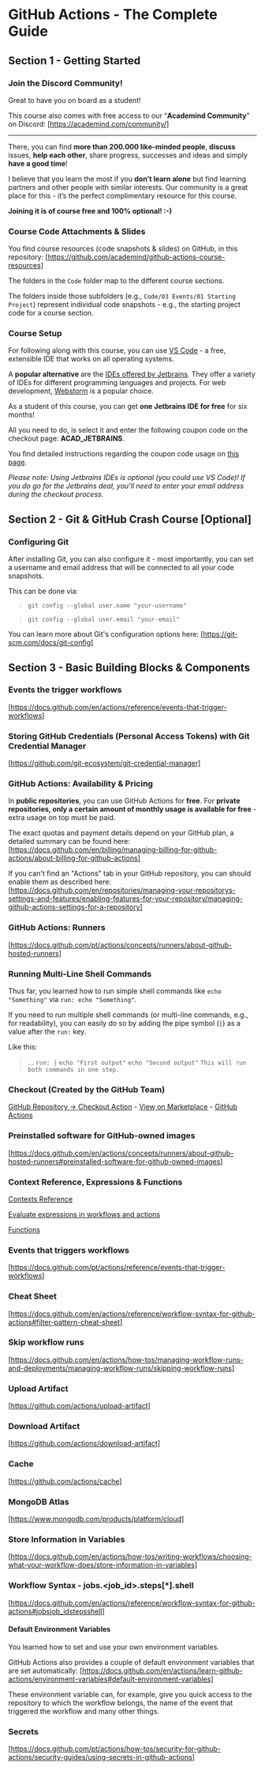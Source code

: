 # GitHub Actions - The Complete Guide


## Section 1 - Getting Started

### Join the Discord Community!

Great to have you on board as a student!

This course also comes with free access to our “**Academind Community**” on Discord: [https://academind.com/community/]

---

There, you can find **more than 200.000 like-minded people**, **discuss** issues, **help each other**, share progress, successes and ideas and simply **have a good time**!

I believe that you learn the most if you **don’t learn alone** but find learning partners and other people with similar interests. Our community is a great place for this - it’s the perfect complimentary resource for this course.

**Joining it is of course free and 100% optional! :-)**


### Course Code Attachments & Slides

You find course resources (code snapshots & slides) on GitHub, in this repository: [https://github.com/academind/github-actions-course-resources]

The folders in the `Code` folder map to the different course sections.

The folders inside those subfolders (e.g., `Code/03 Events/01 Starting Project`) represent individual code snapshots - e.g., the starting project code for a course section.


### Course Setup

For following along with this course, you can use [VS Code](https://code.visualstudio.com/) - a free, extensible IDE that works on all operating systems.

A **popular alternative** are the [IDEs offered by Jetbrains](https://www.jetbrains.com/ides/#choose-your-ide). They offer a variety of IDEs for different programming languages and projects. For web development, [Webstorm](https://www.jetbrains.com/webstorm/) is a popular choice.

As a student of this course, you can get **one Jetbrains IDE for free** for six months!

All you need to do, is select it and enter the following coupon code on the checkout page: **ACAD_JETBRAINS**.

You find detailed instructions regarding the coupon code usage on [this page](https://sales.jetbrains.com/hc/en-gb/articles/206544449-Redeem-a-coupon-promo-code-or-discount-code).

*Please note: Using Jetbrains IDEs is optional (you could use VS Code)! If you do go for the Jetbrains deal, you'll need to enter your email address during the checkout process.*


## Section 2 - Git & GitHub Crash Course [Optional]

### Configuring Git

After installing Git, you can also configure it - most importantly, you can set a username and email address that will be connected to all your code snapshots.

This can be done via:

>`git config --global user.name "your-username"`

>`git config --global user.email "your-email"`

You can learn more about Git's configuration options here: [https://git-scm.com/docs/git-config]


## Section 3 - Basic Building Blocks & Components


### Events the trigger workflows

[https://docs.github.com/en/actions/reference/events-that-trigger-workflows]


### Storing GitHub Credentials (Personal Access Tokens) with Git Credential Manager

[https://github.com/git-ecosystem/git-credential-manager]


### GitHub Actions: Availability & Pricing

In **public repositories**, you can use GitHub Actions for **free**. For **private repositories, only a certain amount of monthly usage is available for free** - extra usage on top must be paid.

The exact quotas and payment details depend on your GitHub plan, a detailed summary can be found here: [https://docs.github.com/en/billing/managing-billing-for-github-actions/about-billing-for-github-actions]

If you can't find an "Actions" tab in your GitHub repository, you can should enable them as described here: [https://docs.github.com/en/repositories/managing-your-repositorys-settings-and-features/enabling-features-for-your-repository/managing-github-actions-settings-for-a-repository]


### GitHub Actions: Runners

[https://docs.github.com/pt/actions/concepts/runners/about-github-hosted-runners]


### Running Multi-Line Shell Commands

Thus far, you learned how to run simple shell commands like `echo "Something"` via `run: echo "Something"`.

If you need to run multiple shell commands (or multi-line commands, e.g., for readability), you can easily do so by adding the pipe symbol (`|`) as a value after the `run:` key.

Like this:

>...
>`run: |`
>    `echo "First output"`
>    `echo "Second output"`
>`This will run both commands in one step.`


### Checkout (Created by the GitHub Team)

[GitHub Repository -> Checkout Action](https://github.com/actions/checkout) - [View on Marketplace](https://github.com/marketplace/actions/checkout) - [GitHub Actions](https://github.com/features/actions)


### Preinstalled software for GitHub-owned images

[https://docs.github.com/en/actions/concepts/runners/about-github-hosted-runners#preinstalled-software-for-github-owned-images]


### Context Reference, Expressions & Functions

[Contexts Reference](https://docs.github.com/en/actions/reference/contexts-reference)

[Evaluate expressions in workflows and actions](https://docs.github.com/en/actions/reference/evaluate-expressions-in-workflows-and-actions)

[Functions](https://docs.github.com/en/actions/reference/evaluate-expressions-in-workflows-and-actions#functions)


### Events that triggers workflows

[https://docs.github.com/pt/actions/reference/events-that-trigger-workflows]


### Cheat Sheet

[https://docs.github.com/en/actions/reference/workflow-syntax-for-github-actions#filter-pattern-cheat-sheet]


### Skip workflow runs

[https://docs.github.com/en/actions/how-tos/managing-workflow-runs-and-deployments/managing-workflow-runs/skipping-workflow-runs]


### Upload Artifact

[https://github.com/actions/upload-artifact]


### Download Artifact

[https://github.com/actions/download-artifact]


### Cache

[https://github.com/actions/cache]


### MongoDB Atlas

[https://www.mongodb.com/products/platform/cloud]


### Store Information in Variables

[https://docs.github.com/en/actions/how-tos/writing-workflows/choosing-what-your-workflow-does/store-information-in-variables]


### Workflow Syntax - jobs.<job_id>.steps[*].shell

[https://docs.github.com/en/actions/reference/workflow-syntax-for-github-actions#jobsjob_idstepsshell]


#### Default Environment Variables

You learned how to set and use your own environment variables.

GitHub Actions also provides a couple of default environment variables that are set automatically: [https://docs.github.com/en/actions/learn-github-actions/environment-variables#default-environment-variables]

These environment variable can, for example, give you quick access to the repository to which the workflow belongs, the name of the event that triggered the workflow and many other things.


### Secrets

[https://docs.github.com/pt/actions/how-tos/security-for-github-actions/security-guides/using-secrets-in-github-actions]